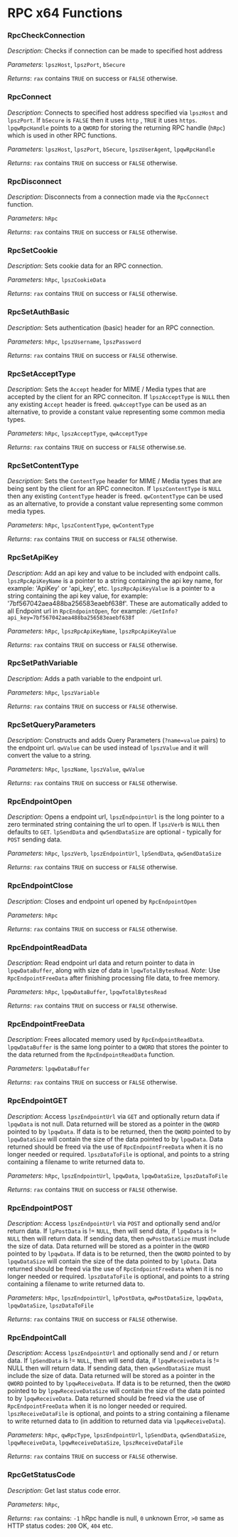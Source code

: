 # RPC x64 Functions

### RpcCheckConnection

*Description*: Checks if connection can be made to specified host address

*Parameters*: `lpszHost`, `lpszPort`, `bSecure`

*Returns*: `rax` contains `TRUE` on success or `FALSE` otherwise.

### RpcConnect

*Description*: Connects to specified host address specified via `lpszHost` and `lpszPort`. If `bSecure` is `FALSE` then it uses `http` , `TRUE` it uses `https`. `lpqwRpcHandle` points to a `QWORD` for storing the returning RPC handle (`hRpc`) which is used in other RPC functions.

*Parameters*: `lpszHost`, `lpszPort`, `bSecure`, `lpszUserAgent`, `lpqwRpcHandle`

*Returns*: `rax` contains `TRUE` on success or `FALSE` otherwise.

### RpcDisconnect

*Description*: Disconnects from a connection made via the `RpcConnect` function.

*Parameters*: `hRpc`

*Returns*: `rax` contains `TRUE` on success or `FALSE` otherwise.

### RpcSetCookie

*Description*: Sets cookie data for an RPC connection.

*Parameters*: `hRpc`, `lpszCookieData`

*Returns*: `rax` contains `TRUE` on success or `FALSE` otherwise.

### RpcSetAuthBasic

*Description*: Sets authentication (basic) header for an RPC connection.

*Parameters*: `hRpc`, `lpszUsername`, `lpszPassword`

*Returns*: `rax` contains `TRUE` on success or `FALSE` otherwise.

### RpcSetAcceptType

*Description*: Sets the `Accept` header for MIME / Media types that are accepted by the client for an RPC conneciton. If `lpszAcceptType` is `NULL` then any existing `Accept` header is freed. `qwAcceptType` can be used as an alternative, to provide a constant value representing some common media types.

*Parameters*: `hRpc`, `lpszAcceptType`, `qwAcceptType`

*Returns*: `rax` contains `TRUE` on success or `FALSE` otherwise.se.

### RpcSetContentType

*Description*: Sets the `ContentType` header for MIME / Media types that are being sent by the client for an RPC conneciton. If `lpszContentType` is `NULL` then any existing `ContentType` header is freed. `qwContentType` can be used as an alternative, to provide a constant value representing some common media types.

*Parameters*: `hRpc`, `lpszContentType`, `qwContentType`

*Returns*: `rax` contains `TRUE` on success or `FALSE` otherwise.

### RpcSetApiKey

*Description*: Add an api key and value to be included with endpoint calls. `lpszRpcApiKeyName` is a pointer to a string containing the api key name, for example: 'ApiKey' or 'api_key', etc. `lpszRpcApiKeyValue` is a pointer to a string containing the api key value, for example: '7bf567042aea488ba256583eaebf638f'. These are automatically added to all Endpoint url in `RpcEndpointOpen`, for example:
`/GetInfo?api_key=7bf567042aea488ba256583eaebf638f`

*Parameters*: `hRpc`, `lpszRpcApiKeyName`, `lpszRpcApiKeyValue`

*Returns*: `rax` contains `TRUE` on success or `FALSE` otherwise.

### RpcSetPathVariable

*Description*: Adds a path variable to the endpoint url.

*Parameters*: `hRpc`, `lpszVariable`

*Returns*: `rax` contains `TRUE` on success or `FALSE` otherwise.

### RpcSetQueryParameters

*Description*: Constructs and adds Query Parameters (`?name=value` pairs) to the endpoint url. `qwValue` can be used instead of `lpszValue` and it will convert the value to a string.

*Parameters*: `hRpc`, `lpszName`, `lpszValue`, `qwValue`

*Returns*: `rax` contains `TRUE` on success or `FALSE` otherwise.

### RpcEndpointOpen

*Description*: Opens a endpoint url, `lpszEndpointUrl` is the long pointer to a zero terminated string containing the url to open. If `lpszVerb` is `NULL` then defaults to `GET`. `lpSendData` and `qwSendDataSize` are optional -  typically for `POST` sending data.

*Parameters*: `hRpc`, `lpszVerb`, `lpszEndpointUrl`, `lpSendData`, `qwSendDataSize`

*Returns*: `rax` contains `TRUE` on success or `FALSE` otherwise.

### RpcEndpointClose

*Description*: Closes and endpoint url opened by `RpcEndpointOpen`

*Parameters*: `hRpc`

*Returns*: `rax` contains `TRUE` on success or `FALSE` otherwise.

### RpcEndpointReadData

*Description*: Read endpoint url data and return pointer to data in `lpqwDataBuffer`, along with size of data in `lpqwTotalBytesRead`. _Note_: Use `RpcEndpointFreeData` after finishing processing file data, to free memory.

*Parameters*: `hRpc`, `lpqwDataBuffer`, `lpqwTotalBytesRead`

*Returns*: `rax` contains `TRUE` on success or `FALSE` otherwise.

### RpcEndpointFreeData

*Description*: Frees allocated memory used by `RpcEndpointReadData`. `lpqwDataBuffer` is the same long pointer to a `QWORD` that stores the pointer to the data returned from the `RpcEndpointReadData` function.

*Parameters*: `lpqwDataBuffer`

*Returns*: `rax` contains `TRUE` on success or `FALSE` otherwise.

### RpcEndpointGET

*Description*: Access `lpszEndpointUrl` via `GET` and optionally return data if `lpqwData` is not null. Data returned will be stored as a pointer in the `QWORD` pointed to by `lpqwData`. If data is to be returned, then the `QWORD` pointed to by `lpqwDataSize` will contain the size of the data pointed to by `lpqwData`. Data returned should be freed via the use of `RpcEndpointFreeData` when it is no longer needed or required. `lpszDataToFile` is optional, and points to a string containing a filename to write returned data to.

*Parameters*: `hRpc`, `lpszEndpointUrl`, `lpqwData`, `lpqwDataSize`, `lpszDataToFile`

*Returns*: `rax` contains `TRUE` on success or `FALSE` otherwise.

### RpcEndpointPOST

*Description*: Access `lpszEndpointUrl` via `POST` and optionally send and/or return data. If `lpPostData` is != `NULL`, then will send data, if `lpqwData` is != `NULL` then will return data. If sending data, then `qwPostDataSize` must include the size of data. Data returned will be stored as a pointer in the `QWORD` pointed to by `lpqwData`. If data is to be returned, then the `QWORD` pointed to by `lpqwDataSize` will contain the size of the data pointed to by `lpData`. Data returned should be freed via the use of `RpcEndpointFreeData` when it is no longer needed or required. `lpszDataToFile` is optional, and points to a string containing a filename to write returned data to.

*Parameters*: `hRpc`, `lpszEndpointUrl`, `lpPostData`, `qwPostDataSize`, `lpqwData`, `lpqwDataSize`, `lpszDataToFile`

*Returns*: `rax` contains `TRUE` on success or `FALSE` otherwise.

### RpcEndpointCall

*Description*: Access `lpszEndpointUrl` and optionally send and / or return data. If `lpSendData` is != `NULL`, then will send data, if `lpqwReceiveData` is != NULL then will return data. If sending data, then `qwSendDataSize` must include the size of data. Data returned will be stored as a pointer in the `QWORD` pointed to by `lpqwReceiveData`. If data is to be returned, then the `QWORD` pointed to by `lpqwReceiveDataSize` will contain the size of the data pointed to by `lpqwReceiveData`. Data returned should be freed via the use of `RpcEndpointFreeData` when it is no longer needed or required. `lpszReceiveDataFile` is optional, and points to a string containing a filename to write returned data to (in addition to returned data via `lpqwReceiveData`).

*Parameters*: `hRpc`, `qwRpcType`, `lpszEndpointUrl`, `lpSendData`, `qwSendDataSize`, `lpqwReceiveData`, `lpqwReceiveDataSize`, `lpszReceiveDataFile`

*Returns*: `rax` contains `TRUE` on success or `FALSE` otherwise.

### RpcGetStatusCode

*Description*: Get last status code error.

*Parameters*: `hRpc`,

*Returns*: `rax` contains: `-1` hRpc handle is null, `0` unknown Error, `>0` same as HTTP status codes: `200` OK, `404` etc.

